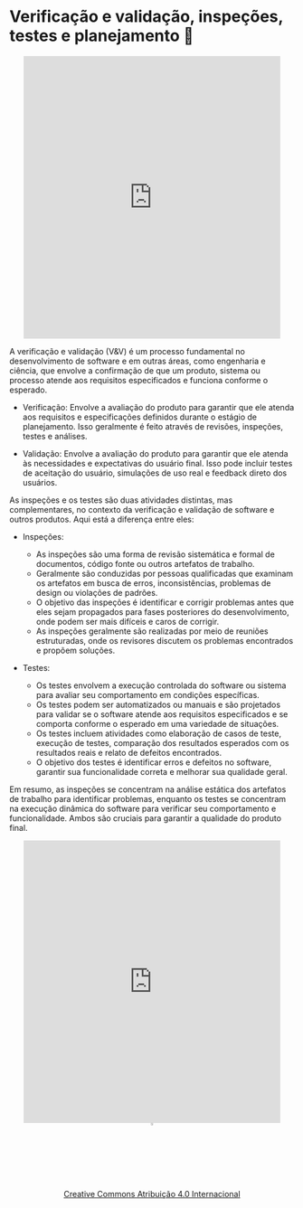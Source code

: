 # Verificação e validação, inspeções, testes e planejamento 🚀

<center>
<iframe src="https://vvs.rpmhub.dev/introducao/slides/index.html#/" title="Verificação e validação, inspeções, testes e planejamento" width="90%" height="500" style="border:none;"></iframe>
</center>

A verificação e validação (V&V) é um processo fundamental no desenvolvimento de
software e em outras áreas, como engenharia e ciência, que envolve a confirmação
de que um produto, sistema ou processo atende aos requisitos especificados e
funciona conforme o esperado.

* Verificação: Envolve a avaliação do produto para garantir que ele atenda aos
  requisitos e especificações definidos durante o estágio de planejamento. Isso
  geralmente é feito através de revisões, inspeções, testes e análises.

* Validação: Envolve a avaliação do produto para garantir que ele atenda às
  necessidades e expectativas do usuário final. Isso pode incluir testes de
  aceitação do usuário, simulações de uso real e feedback direto dos usuários.

As inspeções e os testes são duas atividades distintas, mas complementares, no
contexto da verificação e validação de software e outros produtos. Aqui está a
diferença entre eles:

- Inspeções:
  - As inspeções são uma forma de revisão sistemática e formal de documentos,
  código fonte ou outros artefatos de trabalho.
  - Geralmente são conduzidas por pessoas qualificadas que examinam os artefatos
  em busca de erros, inconsistências, problemas de design ou violações de
  padrões.
  - O objetivo das inspeções é identificar e corrigir problemas antes que eles
  sejam propagados para fases posteriores do desenvolvimento, onde podem ser
  mais difíceis e caros de corrigir.
  - As inspeções geralmente são realizadas por meio de reuniões estruturadas,
  onde os revisores discutem os problemas encontrados e propõem soluções.

- Testes:
  - Os testes envolvem a execução controlada do software ou sistema para avaliar
  seu comportamento em condições específicas.
  - Os testes podem ser automatizados ou manuais e são projetados para validar
  se o software atende aos requisitos especificados e se comporta conforme o
  esperado em uma variedade de situações.
  - Os testes incluem atividades como elaboração de casos de teste, execução de
  testes, comparação dos resultados esperados com os resultados reais e relato
  de defeitos encontrados.
  - O objetivo dos testes é identificar erros e defeitos no software, garantir
  sua funcionalidade correta e melhorar sua qualidade geral.

Em resumo, as inspeções se concentram na análise estática dos artefatos de
trabalho para identificar problemas, enquanto os testes se concentram na
execução dinâmica do software para verificar seu comportamento e funcionalidade.
Ambos são cruciais para garantir a qualidade do produto final.

<center>
<iframe src="https://vvs.rpmhub.dev/introducao/slides/questions.html" title="Introdução" width="90%" height="500" style="border:none;"></iframe>
</center>

<center>
<a href="https://rpmhub.dev" target="blanck"><img src="../imgs/logo.png" alt="Rodrigo Prestes Machado" width="3%" height="3%" border=0 style="border:0; text-decoration:none; outline:none"></a><br/>
<a rel="license" href="http://creativecommons.org/licenses/by/4.0/">Creative Commons Atribuição 4.0 Internacional</a>
</center>